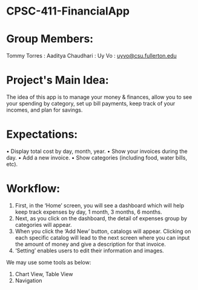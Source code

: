 # CPSC-411-FinancialApp
# Group Members: 
Tommy Torres	: 
Aaditya Chaudhari	: 
Uy Vo 		: uyvo@csu.fullerton.edu

# Project's Main Idea: 
The idea of this app is to manage your money & finances, allow you to see your spending by category, set up bill payments, keep track of your incomes, and plan for savings.

# Expectations: 
•	Display total cost by day, month, year.
•	Show your invoices during the day.
•	Add a new invoice.
•	Show categories (including food, water bills, etc).

# Workflow:

1.	First, in the ‘Home’ screen, you will see a dashboard which will help keep track expenses by day, 1 month, 3 months, 6 months.
2.	Next, as you click on the dashboard, the detail of expenses group by categories will appear.
3.	When you click the ‘Add New’ button, catalogs will appear. Clicking on each specific catalog will lead to the next screen where you can input the amount of money and give a description for that invoice.
4.	‘Setting’ enables users to edit their information and images.

We may use some tools as below:
1. Chart View, Table View
2. Navigation
